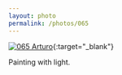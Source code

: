 ```yaml
---
layout: photo
permalink: /photos/065
---
```


[![065 Arturo](https://c1.staticflickr.com/1/639/21131242686_87216ca794_c.jpg)](https://www.flickr.com/photos/131440297@N08/21131242686/){:target="_blank"}

Painting with light.
